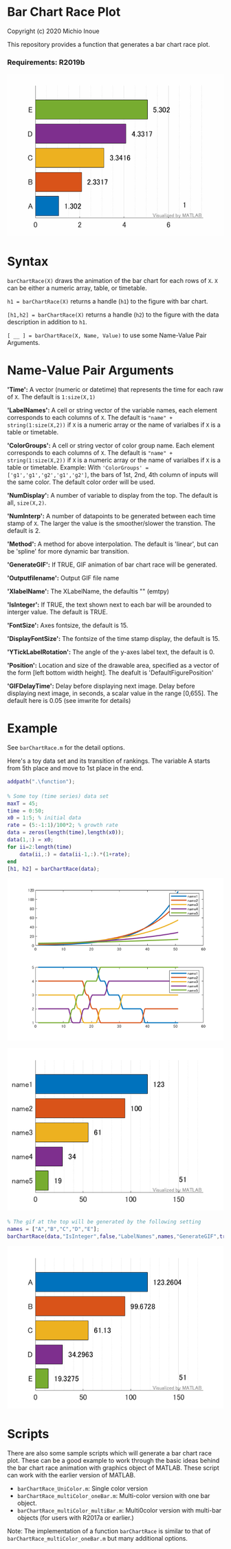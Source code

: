 # Bar Chart Race Plot


Copyright (c) 2020 Michio Inoue




This repository provides a function that generates a bar chart race plot.


### Requirements: R2019b


![image_0.png](README_images/output.gif)


  
# Syntax


`barChartRace(X)` draws the animation of the bar chart for each rows of `X`. `X` can be either a numeric array, table, or timetable.




`h1 = barChartRace(X)` returns a handle (`h1`) to the figure with bar chart.




`[h1,h2] = barChartRace(X)` returns a handle (`h2`) to the figure with the data description in addition to `h1`.




`[ __ ] = barChartRace(X, Name, Value)` to use some Name-Value Pair Arguments.


  
# Name-Value Pair Arguments


**'Time':** A vector (numeric or datetime) that represents the time for each raw of `X`. The  default is `1:size(X,1)`




**'LabelNames':** A cell or string vector of the variable names, each element corresponds to each columns of `X`. The default is `"name" + string(1:size(X,2))` if `X` is a numeric array or the name of varialbes if `X` is a table or timetable.




**'ColorGroups':** A cell or string vector of color group name. Each element corresponds to each columns of `X`. The default is `"name" + string(1:size(X,2))` if `X` is a numeric array or the name of varialbes if `X` is a table or timetable. Example: With `'ColorGroups' = ['g1','g1','g2','g1','g2']`, the bars of 1st, 2nd, 4th column of inputs will the same color. The default color order will be used.




**'NumDisplay':** A number of variable to display from the top. The default is all, `size(X,2)`.




**'NumInterp':** A number of datapoints to be generated between each time stamp of `X`. The larger the value is the smoother/slower the transtion. The default is 2.




**'Method':** A method for above interpolation. The default is 'linear', but can be 'spline' for more dynamic bar transition.




**'GenerateGIF':** If TRUE, GIF animation of bar chart race will be generated.




**'Outputfilename':** Output GIF file name




**'XlabelName':** The XLabelName, the defaultis "" (emtpy)




**'IsInteger':** If TRUE, the text shown next to each bar will be arounded to interger value. The default is TRUE.




**'FontSize':** Axes fontsize, the default is 15.




**'DisplayFontSize':** The fontsize of the time stamp display, the default is 15.




**'YTickLabelRotation':** The angle of the y-axes label text, the default is 0.




**'Position':** Location and size of the drawable area, specified as a vector of the form [left bottom width height]. The deafult is 'DefaultFigurePosition'




**'GIFDelayTime':** Delay before displaying next image. Delay before displaying next image, in seconds, a scalar value in the range [0,655]. The default here is 0.05 (see imwrite for details)


  
# Example


See `barChartRace.m` for the detail options.




Here's a toy data set and its transition of rankings. The variable A starts from 5th place and move to 1st place in the end.


```matlab
addpath(".\function");

% Some toy (time series) data set
maxT = 45;
time = 0:50;
x0 = 1:5; % initial data
rate = (5:-1:1)/100*2; % growth rate
data = zeros(length(time),length(x0));
data(1,:) = x0;
for ii=2:length(time)
    data(ii,:) = data(ii-1,:).*(1+rate);
end
[h1, h2] = barChartRace(data);
```

![figure_0.png](README_images/figure_0.png)


![figure_1.png](README_images/figure_1.png)

```matlab
% The gif at the top will be generated by the following setting
names = ["A","B","C","D","E"];
barChartRace(data,"IsInteger",false,"LabelNames",names,"GenerateGIF",true);
```

![figure_2.png](README_images/figure_2.png)

  
# Scripts


There are also some sample scripts which will generate a bar chart race plot. These can be a good example to work through the basic ideas behind the bar chart race animation with graphics object of MATLAB. These script can work with the earlier version of MATLAB.



   -  `barChartRace_UniColor.m`: Single color version 
   -  `barChartRace_multiColor_oneBar.m`: Multi-color version with one bar object. 
   -  `barChartRace_multiColor_multiBar.m`: Multi0color version with multi-bar objects (for users with R2017a or earlier.) 



Note: The implementation of a function `barChartRace` is similar to that of `barChartRace_multiColor_oneBar.m` but many additional options.


